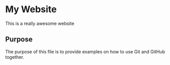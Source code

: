 # My Website

This is a really awesome website

## Purpose

The purpose of this file is to provide examples 
on how to use Git and GitHub together.

